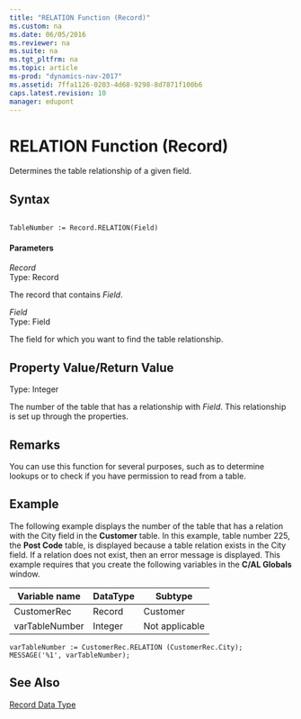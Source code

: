 ```yaml
---
title: "RELATION Function (Record)"
ms.custom: na
ms.date: 06/05/2016
ms.reviewer: na
ms.suite: na
ms.tgt_pltfrm: na
ms.topic: article
ms-prod: "dynamics-nav-2017"
ms.assetid: 7ffa1126-0203-4d68-9298-8d7871f100b6
caps.latest.revision: 10
manager: edupont
---
```

# RELATION Function (Record)
Determines the table relationship of a given field.  
  
## Syntax  
  
```  
  
TableNumber := Record.RELATION(Field)  
```  
  
#### Parameters  
 *Record*  
 Type: Record  
  
 The record that contains *Field*.  
  
 *Field*  
 Type: Field  
  
 The field for which you want to find the table relationship.  
  
## Property Value/Return Value  
 Type: Integer  
  
 The number of the table that has a relationship with *Field*. This relationship is set up through the properties.  
  
## Remarks  
 You can use this function for several purposes, such as to determine lookups or to check if you have permission to read from a table.  
  
## Example  
 The following example displays the number of the table that has a relation with the City field in the **Customer** table. In this example, table number 225, the **Post Code** table, is displayed because a table relation exists in the City field. If a relation does not exist, then an error message is displayed. This example requires that you create the following variables in the **C\/AL Globals** window.  
  
|Variable name|DataType|Subtype|  
|-------------------|--------------|-------------|  
|CustomerRec|Record|Customer|  
|varTableNumber|Integer|Not applicable|  
  
```  
varTableNumber := CustomerRec.RELATION (CustomerRec.City);  
MESSAGE('%1', varTableNumber);  
```  
  
## See Also  
 [Record Data Type](Record-Data-Type.md)